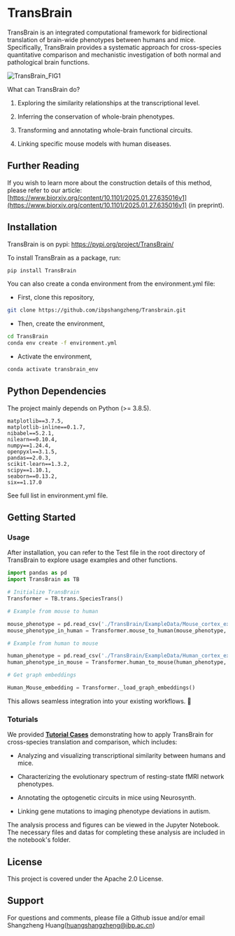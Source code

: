 # TransBrain

TransBrain is an integrated computational framework for bidirectional translation of brain-wide phenotypes between humans and mice. Specifically, TransBrain provides a systematic approach for cross-species quantitative comparison and mechanistic investigation of both normal and pathological brain functions.

![TransBrain_FIG1](https://github.com/user-attachments/assets/1d87b730-3928-480a-98fa-7a0492754ee5)

What can TransBrain do?

1. Exploring the similarity relationships at the transcriptional level.

2. Inferring the conservation of whole-brain phenotypes.

3. Transforming and annotating whole-brain functional circuits.

4. Linking specific mouse models with human diseases.

## Further Reading

If you wish to learn more about the construction details of this method, please refer to our article: [https://www.biorxiv.org/content/10.1101/2025.01.27.635016v1](https://www.biorxiv.org/content/10.1101/2025.01.27.635016v1) (in preprint).


## Installation
TransBrain is on pypi: https://pypi.org/project/TransBrain/

To install TransBrain as a package, run:

```sh
pip install TransBrain
```

You can also create a conda environment from the environment.yml file:

* First, clone this repository,
```sh
git clone https://github.com/ibpshangzheng/Transbrain.git
```

* Then, create the environment,
```sh
cd TransBrain
conda env create -f environment.yml
```

* Activate the environment,
```sh
conda activate transbrain_env
```

## Python Dependencies

The project mainly depends on Python (>= 3.8.5).

```
matplotlib==3.7.5,
matplotlib-inline==0.1.7,
nibabel==5.2.1,
nilearn==0.10.4,
numpy==1.24.4,
openpyxl==3.1.5,
pandas==2.0.3,
scikit-learn==1.3.2,
scipy==1.10.1,
seaborn==0.13.2,
six==1.17.0
```
See full list in environment.yml file. 


## Getting Started
### Usage
After installation, you can refer to the Test file in the root directory of TransBrain to explore usage examples and other functions.

```python
import pandas as pd
import TransBrain as TB

# Initialize TransBrain
Transformer = TB.trans.SpeciesTrans()
```

```python
# Example from mouse to human

mouse_phenotype = pd.read_csv('./TransBrain/ExampleData/Mouse_cortex_example_data.csv',index_col=0)
mouse_phenotype_in_human = Transformer.mouse_to_human(mouse_phenotype, region_type='cortex', normalize_input=True, restore_output=False)
```

```python
# Example from human to mouse

human_phenotype = pd.read_csv('./TransBrain/ExampleData/Human_cortex_example_data.csv',index_col=0)
human_phenotype_in_mouse = Transformer.human_to_mouse(human_phenotype, region_type='cortex', normalize_input=True, restore_output=False)
```

```python
# Get graph embeddings 

Human_Mouse_embedding = Transformer._load_graph_embeddings()
```

This allows seamless integration into your existing workflows. 🚀


### Toturials
We provided [**Tutorial Cases**](#tutorial-cases) demonstrating how to apply TransBrain for cross-species translation and comparison, which includes:

* Analyzing and visualizing transcriptional similarity between humans and mice.

* Characterizing the evolutionary spectrum of resting-state fMRI network phenotypes.

* Annotating the optogenetic circuits in mice using Neurosynth.

* Linking gene mutations to imaging phenotype deviations in autism.

The analysis process and figures can be viewed in the Jupyter Notebook. The necessary files and datas for completing these analysis are included in the notebook's folder.



## License
This project is covered under the Apache 2.0 License.

## Support
For questions and comments, please file a Github issue and/or email Shangzheng Huang(huangshangzheng@ibp.ac.cn)


